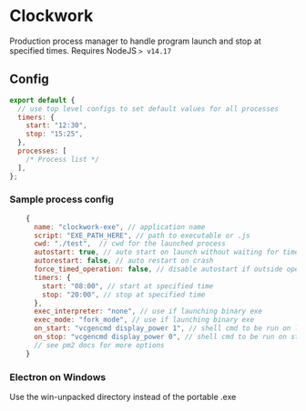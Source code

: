 # Clockwork

Production process manager to handle program launch and stop at specified times.
Requires NodeJS `> v14.17`

## Config

```js
export default {
  // use top level configs to set default values for all processes
  timers: {
    start: "12:30",
    stop: "15:25",
  },
  processes: [
    /* Process list */
  ],
};
```

### Sample process config

```js
    {
      name: "clockwork-exe", // application name
      script: "EXE_PATH_HERE", // path to executable or .js
      cwd: "./test",  // cwd for the launched process
      autostart: true, // auto start on launch without waiting for timers
      autorestart: false, // auto restart on crash
      force_timed_operation: false, // disable autostart if outside operating hours
      timers: {
        start: "08:00", // start at specified time
        stop: "20:00", // stop at specified time
      },
      exec_interpreter: "none", // use if launching binary exe
      exec_mode: "fork_mode", // use if launching binary exe
      on_start: "vcgencmd display_power 1", // shell cmd to be run on launch
      on_stop: "vcgencmd display_power 0", // shell cmd to be run on stop
      // see pm2 docs for more options
    }
```

### Electron on Windows

Use the win-unpacked directory instead of the portable .exe

